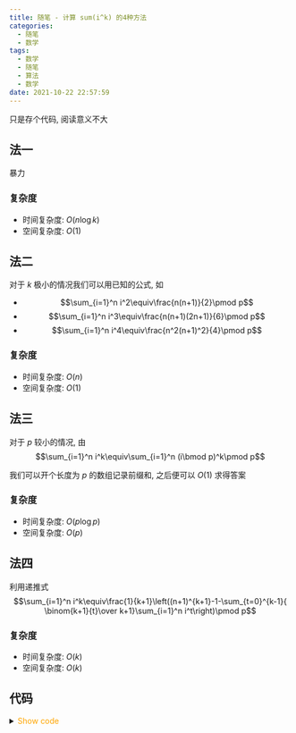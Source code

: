 ```yaml
---
title: 随笔 - 计算 sum(i^k) 的4种方法
categories:
  - 随笔
  - 数学
tags:
  - 数学
  - 随笔
  - 算法
  - 数学
date: 2021-10-22 22:57:59
---
```


只是存个代码, 阅读意义不大

<!-- more -->

## 法一

暴力

### 复杂度

- 时间复杂度: $O(n\log k)$
- 空间复杂度: $O(1)$

## 法二

对于 $k$ 极小的情况我们可以用已知的公式, 如

- $$\sum_{i=1}^n i^2\equiv\frac{n(n+1)}{2}\pmod p$$
- $$\sum_{i=1}^n i^3\equiv\frac{n(n+1)(2n+1)}{6}\pmod p$$
- $$\sum_{i=1}^n i^4\equiv\frac{n^2(n+1)^2}{4}\pmod p$$

### 复杂度

- 时间复杂度: $O(n)$
- 空间复杂度: $O(1)$

## 法三

对于 $p$ 较小的情况, 由
$$\sum_{i=1}^n i^k\equiv\sum_{i=1}^n (i\bmod p)^k\pmod p$$

我们可以开个长度为 $p$ 的数组记录前缀和, 之后便可以 $O(1)$ 求得答案

### 复杂度

- 时间复杂度: $O(p\log p)$
- 空间复杂度: $O(p)$

## 法四

利用递推式
$$\sum_{i=1}^n i^k\equiv\frac{1}{k+1}\left((n+1)^{k+1}-1-\sum_{t=0}^{k-1}{ \binom{k+1}{t}\over k+1}\sum_{i=1}^n i^t\right)\pmod p$$

### 复杂度

- 时间复杂度: $O(k)$
- 空间复杂度: $O(k)$

## 代码

<details>
<summary><font color='orange'>Show code</font></summary>

{% include_code lang:cpp draft-015/main.cpp %}

</details>
